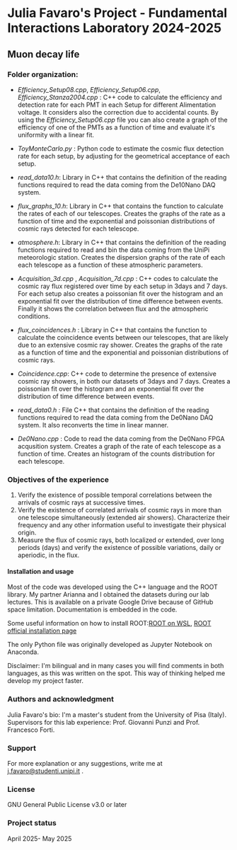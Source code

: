 # Julia Favaro's Project - Fundamental Interactions Laboratory 2024-2025

## Muon decay life

### Folder organization:
- _Efficiency_Setup08.cpp_, _Efficiency_Setup06.cpp_, _Efficiency_Stanza2004.cpp_ : C++ code to calculate the efficiency and detection rate for each PMT in each Setup for different Alimentation voltage. It considers also the correction due to accidental counts. By using the _Efficiency_Setup06.cpp_ file you can also create a graph of the efficiency of one of the PMTs as a function of time and evaluate it's uniformity with a linear fit. 
- _ToyMonteCarlo.py_ : Python code to estimate the cosmic flux  detection rate for each setup, by adjusting for the geometrical acceptance of each setup.
- _read_data10.h_: Library in C++ that contains the definition of the reading functions required to read the data coming from the De10Nano DAQ system. 
- _flux_graphs_10.h_: Library in C++ that contains the function to calculate the rates of each of our telescopes. Creates the graphs of the rate as a function of time and the exponential and poissonian distributions of cosmic rays detected for each telescope.
- _atmosphere.h_: Library in C++ that contains the definition of the reading functions required to read and bin the data coming from the UniPi meteorologic station. Creates the dispersion graphs of the rate of each each telescope as a function of these atmospheric parameters. 
- _Acquisition_3d.cpp_ , _Acquisition_7d.cpp_ : C++ codes to calculate the cosmic ray flux registered over time by each setup in 3days and 7 days. For each setup also creates a poissonian fit over the histogram and an exponential fit over the distribution of time difference between events. Finally it shows the correlation between flux and the atmospheric conditions.
- _flux_coincidences.h_ : Library in C++ that contains the function to calculate the coincidence events between our telescopes, that are likely due to an extensive cosmic ray shower. Creates the graphs of the rate as a function of time and the exponential and poissonian distributions of cosmic rays.
- _Coincidence.cpp_:  C++ code to determine the presence of extensive cosmic ray showers, in both our datasets of 3days and 7 days. Creates a poissonian fit over the histogram and an exponential fit over the distribution of time difference between events. 

- _read_data0.h_ : File C++ that contains the definition of the reading functions required to read the data coming from the De0Nano DAQ system. It also reconverts the time in linear manner.
- _De0Nano.cpp_ : Code to read the data coming from the De0Nano FPGA acqusition system. Creates a graph of the rate of each telescope as a function of time. Creates an histogram of the counts distribution for each telescope. 

### Objectives of the experience
1. Verify the existence of possible temporal correlations between the arrivals of cosmic rays at successive times.
2. Verify the existence of correlated arrivals of cosmic rays in more than one telescope simultaneously (extended air showers). Characterize their frequency and any other information useful to investigate their physical origin.
3. Measure the flux of cosmic rays, both localized or extended, over long periods (days) and verify the existence of possible variations, daily or aperiodic, in the flux.

#### Installation and usage
Most of the code was developed using the C++ language and the ROOT library. My partner Arianna and I obtained the datasets during our lab lectures. This is available on a private Google Drive because of GitHub space limitation. Documentation is embedded in the code. 

Some useful information on how to install ROOT:[ROOT on WSL](https://root-forum.cern.ch/t/complete-root-installation-instructions-for-wsl-ubuntu-18-04-on-windows-10/35148/3), [ROOT official installation page](https://root.cern/install/)

The only Python file was originally developed as Jupyter Notebook on Anaconda.

Disclaimer: I'm bilingual and in many cases you will find comments in both languages, as this was written on the spot. This way of thinking helped me develop my project faster.

### Authors and acknowledgment
Julia Favaro's bio: I'm a master's student from the University of Pisa (Italy). 
Supervisors for this lab experience: Prof. Giovanni Punzi and Prof. Francesco Forti.

### Support
For more explanation or any suggestions, write me at j.favaro@studenti.unipi.it .

### License
GNU General Public License v3.0 or later

### Project status
April 2025- May 2025
